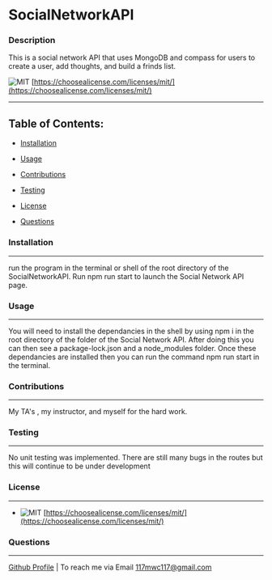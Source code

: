 # SocialNetworkAPI
 ### Description

This is a social network API that uses MongoDB and compass for users to create a user, add thoughts, and build a frinds list.

![MIT](https://img.shields.io/badge/license-MIT-green)
    [https://choosealicense.com/licenses/mit/](https://choosealicense.com/licenses/mit/)
    

------------------
Table of Contents:
------------------ 

* [Installation](#installation)

* [Usage](#usage)

* [Contributions](#contributions)

* [Testing](#testing)

* [License](#license)

* [Questions](#questions)

### Installation
-----------------

run the program in the terminal or shell of the root directory of the SocialNetworkAPI. Run npm run start to launch the Social Network API page.

### Usage
----------

You will need to install the dependancies in the shell by using npm i in the root directory of the folder of the Social Network API. After doing this you can then see a package-lock.json and a node_modules folder. Once these dependancies are installed then you can run the command npm run start in the terminal.

### Contributions

------------------

My TA's , my instructor, and myself for the hard work.

### Testing

------------

No unit testing was implemented. There are still many bugs in the routes but this will continue to be under development

### License
------------

* ![MIT](https://img.shields.io/badge/license-MIT-green)
    [https://choosealicense.com/licenses/mit/](https://choosealicense.com/licenses/mit/)
    

### Questions

-------------

[Github Profile](https://github.com/BinaryBitBytes)  |  To reach me via Email 117mwc117@gmail.com
